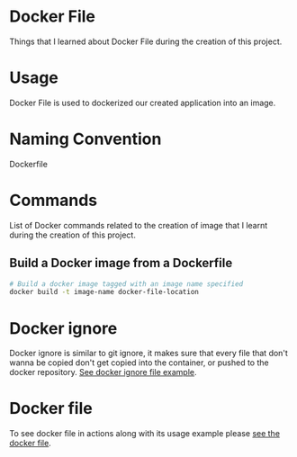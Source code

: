 # Docker File
Things that I learned about Docker File during the creation of this project.

# Usage
Docker File is used to dockerized our created application into an image.

# Naming  Convention
Dockerfile

# Commands
List of Docker commands related to the creation of image that I learnt during the creation of this project.

## Build a Docker image from a Dockerfile
```zsh
# Build a docker image tagged with an image name specified
docker build -t image-name docker-file-location
```

# Docker ignore
Docker ignore is similar to git ignore, it makes sure that every file that don't wanna be copied don't get copied into the container, or pushed to the docker repository. [See docker ignore file example](.dockerignore).

# Docker file
To see docker file in actions along with its usage example please [see the docker file](Dockerfile).